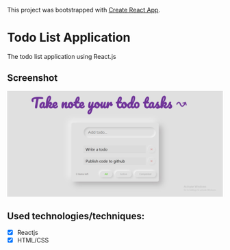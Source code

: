 This project was bootstrapped with [Create React App](https://github.com/facebook/create-react-app).

# Todo List Application
The todo list application using React.js

## Screenshot
![Front-end screenshots](/public/images/screenshot1.jpg)

## Used technologies/techniques: 
- [x] Reactjs
- [x] HTML/CSS
